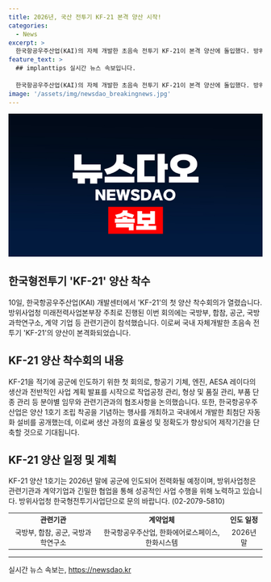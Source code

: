 ```yaml
---
title: 2026년, 국산 전투기 KF-21 본격 양산 시작!
categories:
  - News
excerpt: >
  한국항공우주산업(KAI)의 자체 개발한 초음속 전투기 KF-21이 본격 양산에 돌입했다. 방위사업청은 경남 사천시에서 첫 양산 착수회의를 진행하며 KF-21의 생산과 관련된 사항을 논의했다. 이로써 KF-21은 2026년 말에 공군에 인도될 예정이며, 국방부, 합참, 공군 등과의 협업을 통해 성공적인 양산을 추진할 것으로 예상된다. 또한, 한국항공우주산업은 자체 개발한 최첨단 자동화 설비를 도입하여 생산 효율을 높일 계획이라고 밝혔다. (151자)
feature_text: >
  ## implanttips 실시간 뉴스 속보입니다.

  한국항공우주산업(KAI)의 자체 개발한 초음속 전투기 KF-21이 본격 양산에 돌입했다. 방위사업청은 경남 사천시에서 첫 양산 착수회의를 진행하며 KF-21의 생산과 관련된 사항을 논의했다. 이로써 KF-21은 2026년 말에 공군에 인도될 예정이며, 국방부, 합참, 공군 등과의 협업을 통해 성공적인 양산을 추진할 것으로 예상된다. 또한, 한국항공우주산업은 자체 개발한 최첨단 자동화 설비를 도입하여 생산 효율을 높일 계획이라고 밝혔다. (151자)
image: '/assets/img/newsdao_breakingnews.jpg'
---
```


<p><img src="/assets/img/newsdao_breakingnews.jpg" alt="implanttips 속보" /></p>

<h2 data-ke-size="size26">한국형전투기 'KF-21' 양산 착수</h2>

<p data-ke-size="size16">10일, 한국항공우주산업(KAI) 개발센터에서 'KF-21'의 첫 양산 착수회의가 열렸습니다. 방위사업청 미래전력사업본부장 주최로 진행된 이번 회의에는 국방부, 합참, 공군, 국방과학연구소, 계약 기업 등 관련기관이 참석했습니다. 이로써 국내 자체개발한 초음속 전투기 'KF-21'의 양산이 본격화되었습니다.</p>

<h2 data-ke-size="size26">KF-21 양산 착수회의 내용</h2>

<p data-ke-size="size16">KF-21을 적기에 공군에 인도하기 위한 첫 회의로, 항공기 기체, 엔진, AESA 레이다의 생산과 전반적인 사업 계획 발표를 시작으로 작업공정 관리, 형상 및 품질 관리, 부품 단종 관리 등 분야별 임무와 관련기관과의 협조사항을 논의했습니다. 또한, 한국항공우주산업은 양산 1호기 조립 착공을 기념하는 행사를 개최하고 국내에서 개발한 최첨단 자동화 설비를 공개했는데, 이로써 생산 과정의 효율성 및 정확도가 향상되어 제작기간을 단축할 것으로 기대됩니다.</p>

<h2 data-ke-size="size26">KF-21 양산 일정 및 계획</h2>

<p data-ke-size="size16">KF-21 양산 1호기는 2026년 말에 공군에 인도되어 전력화될 예정이며, 방위사업청은 관련기관과 계약기업과 긴밀한 협업을 통해 성공적인 사업 수행을 위해 노력하고 있습니다. 방위사업청 한국형전투기사업단으로 문의 바랍니다. (02-2079-5810)</p>

<table>
  <tr>
    <td style="text-align: center; height: 17px;"><b>관련기관</b></td>
    <td style="text-align: center; height: 17px;"><b>계약업체</b></td>
    <td style="text-align: center; height: 17px;"><b>인도 일정</b></td>
  </tr>
  <tr>
    <td style="text-align: center; height: 17px;">국방부, 합참, 공군, 국방과학연구소</td>
    <td style="text-align: center; height: 17px;">한국항공우주산업, 한화에어로스페이스, 한화시스템</td>
    <td style="text-align: center; height: 17px;">2026년 말</td>
  </tr>
</table>

<hr>
실시간 뉴스 속보는, <a href="https://newsdao.kr" rel="dofollow">https://newsdao.kr</a>



